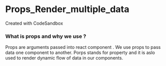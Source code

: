 # Props_Render_multiple_data
Created with CodeSandbox

<h3>What is props and why we use ?</h3>
<p>Props are arguments passed into react component . We use props to pass data one component
       to another. Porps stands for property and it is aslo used to render dynamic flow of data in our components. </p>
